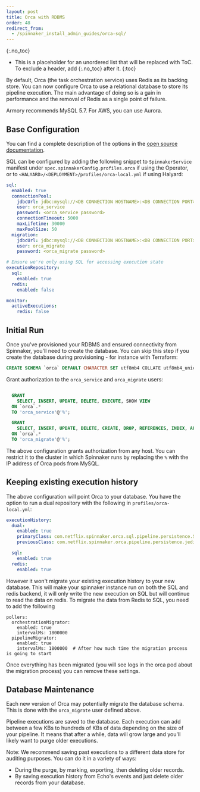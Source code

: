 ```yaml
---
layout: post
title: Orca with RDBMS
order: 48
redirect_from:
  - /spinnaker_install_admin_guides/orca-sql/
---
```

{:.no_toc}
* This is a placeholder for an unordered list that will be replaced with ToC. To exclude a header, add {:.no_toc} after it.
{:toc}

By default, Orca (the task orchestration service) uses Redis as its backing store. You can now configure Orca to use a relational database to store its pipeline execution. The main advantage of doing so is a gain in performance and the removal of Redis as a single point of failure.

Armory recommends MySQL 5.7. For AWS, you can use Aurora.

## Base Configuration

You can find a complete description of the options in the [open source documentation](https://www.spinnaker.io/setup/productionize/persistence/orca-sql/).

SQL can be configured by adding the following snippet to `SpinnakerService` manifest under `spec.spinnakerConfig.profiles.orca` if using the Operator, or to `<HALYARD>/<DEPLOYMENT>/profiles/orca-local.yml` if using Halyard:

```yaml
sql:
  enabled: true
  connectionPool:
    jdbcUrl: jdbc:mysql://<DB CONNECTION HOSTNAME>:<DB CONNECTION PORT>/<DATABASE NAME>
    user: orca_service
    password: <orca_service password>
    connectionTimeout: 5000
    maxLifetime: 30000
    maxPoolSize: 50
  migration:
    jdbcUrl: jdbc:mysql://<DB CONNECTION HOSTNAME>:<DB CONNECTION PORT>/<DATABASE NAME>
    user: orca_migrate
    password: <orca_migrate password>

# Ensure we're only using SQL for accessing execution state
executionRepository:
  sql:
    enabled: true
  redis:
    enabled: false

monitor:
  activeExecutions:
    redis: false
```

## Initial Run

Once you've provisioned your RDBMS and ensured connectivity from Spinnaker, you'll need to create the database. You can skip this step if you create the database during provisioning - for instance with Terraform:

```sql
CREATE SCHEMA `orca` DEFAULT CHARACTER SET utf8mb4 COLLATE utf8mb4_unicode_ci;
```

Grant authorization to the `orca_service` and `orca_migrate` users:

```sql

  GRANT
    SELECT, INSERT, UPDATE, DELETE, EXECUTE, SHOW VIEW
  ON `orca`.*
  TO 'orca_service'@'%';

  GRANT
    SELECT, INSERT, UPDATE, DELETE, CREATE, DROP, REFERENCES, INDEX, ALTER, LOCK TABLES, EXECUTE, SHOW VIEW
  ON `orca`.*
  TO 'orca_migrate'@'%';
```

The above configuration grants authorization from any host. You can restrict it to the cluster in which Spinnaker runs by replacing the `%` with the IP address of Orca pods from MySQL.

## Keeping existing execution history

The above configuration will point Orca to your database. 
You have the option to run a dual repository with the following in `profiles/orca-local.yml`:

```yaml
executionHistory:
  dual:
    enabled: true
    primaryClass: com.netflix.spinnaker.orca.sql.pipeline.persistence.SqlExecutionRepository
    previousClass: com.netflix.spinnaker.orca.pipeline.persistence.jedis.RedisExecutionRepository

  sql:
    enabled: true
  redis:
    enabled: true
```

However it won't migrate your existing execution history to your new database. This will make your spinnaker instance run on both the SQL and redis backend, it will only write the new execution on SQL but will continue to read the data on redis.
To migrate the data from Redis to SQL, you need to add the following

```
pollers:
  orchestrationMigrator:
    enabled: true
    intervalMs: 1800000
  pipelineMigrator:
    enabled: true
    intervalMs: 1800000  # After how much time the migration process is going to start
```

Once everything has been migrated (you will see logs in the orca pod about the migration process) you can remove these settings.

<!-- ## Support for Other Relational Databases
<div class="alpha-warning">
  Database engines other than MySQL and its variants such as Aurora with MySQL are not currently officially supported.
</div>

To try a different database you can switch the JDBC URL and set the `dialect` in the properties:

```yaml
sql:
  enabled: true
  connectionPool:
    jdbcUrl: jdbc:<DRIVER>://<DB CONNECTION HOSTNAME>:<DB CONNECTION PORT>/<DATABASE NAME>
    dialect: <DIALECT VALUE>
    ...
  migration:
    jdbcUrl: jdbc:<DRIVER>://<DB CONNECTION HOSTNAME>:<DB CONNECTION PORT>/<DATABASE NAME>
    dialect: <DIALECT VALUE>
    ...
```

You can find the dialect below:

| Database       | Dialect Value   |
| ------------   | --------------- |
| MariaDB        | `MARIADB`       |
| MySQL          | `MYSQL` (default) |
| PostgreSQL     | `POSTGRES`      |
| PostgreSQL 9.3 | `POSTGRES_9_3`  |
| PostgreSQL 9.4 | `POSTGRES_9_4`  |
| PostgreSQL 9.5 | `POSTGRES_9_5`  | -->


## Database Maintenance

Each new version of Orca may potentially migrate the database schema. This is done with the `orca_migrate` user defined above.

Pipeline executions are saved to the database. Each execution can add between a few KBs to hundreds of KBs of data depending on the size of your pipeline.
It means that after a while, data will grow large and you'll likely want to purge older executions.

Note: We recommend saving past executions to a different data store for auditing purposes. You can do it in a variety of ways:
- During the purge, by marking, exporting, then deleting older records.
- By saving execution history from Echo's events and just delete older records from your database.



